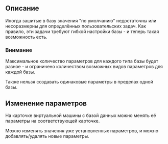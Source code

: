 ## Описание

Иногда зашитые в базу значения "по умолчанию" недостаточны или несоразмерны для определённых пользовательских задач. Как правило, эти задачи требуют гибкой настройки базы - и теперь такая возможность есть.

### Внимание

Максимальное количество параметров для каждого типа базы будет разное - и ограничено количеством возможных видов параметров для каждой базы.

Также нельзя создавать одинаковые параметры в пределах одной базы.

## Изменение параметров

На карточке виртуальной машины с базой данных можно менять её параметры на соответствующей карточке.

Можно изменять значения уже установленных параметров, и можно добавлять/удалять новые параметры.
